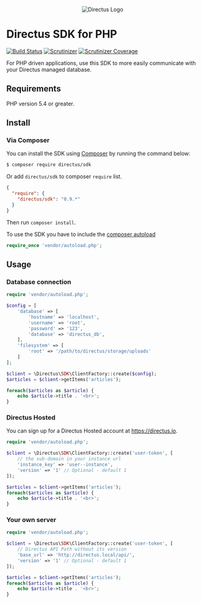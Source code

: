 <p align="center">
<img src="https://s3.amazonaws.com/f.cl.ly/items/3Q2830043H1Y1c1F1K2D/directus-logo-stacked.png" alt="Directus Logo"/>
</p>

# Directus SDK for PHP

[![Build Status](https://img.shields.io/travis/directus/directus-sdk-php.svg?style=flat-square)](https://travis-ci.org/directus/directus-sdk-php)
[![Scrutinizer](https://img.shields.io/scrutinizer/g/directus/directus-sdk-php.svg?style=flat-square)](https://scrutinizer-ci.com/g/directus/directus-sdk-php)
[![Scrutinizer Coverage](https://img.shields.io/scrutinizer/coverage/g/directus/directus-sdk-php.svg?style=flat-square)](https://scrutinizer-ci.com/g/directus/directus-sdk-php/?branch=master)

For PHP driven applications, use this SDK to more easily communicate with your Directus managed database.

## Requirements

PHP version 5.4 or greater.

## Install

### Via Composer

You can install the SDK using [Composer](http://getcomposer.org) by running the command below:

``` bash
$ composer require directus/sdk
```

Or add `directus/sdk` to composer `require` list.
```json
{
  "require": {
    "directus/sdk": "0.9.*"
  }
}
```

Then run `composer install`.

To use the SDK you have to include the [composer autoload](https://getcomposer.org/doc/01-basic-usage.md#autoloading)

```php
require_once 'vendor/autoload.php';
```

## Usage

### Database connection

``` php
require 'vendor/autoload.php';

$config = [
    'database' => [
        'hostname' => 'localhost',
        'username' => 'root',
        'password' => '123',
        'database' => 'directus_db',
    ],
    'filesystem' => [
        'root' => '/path/to/directus/storage/uploads'
    ]
];

$client = \Directus\SDK\ClientFactory::create($config);
$articles = $client->getItems('articles');

foreach($articles as $article) {
    echo $article->title . '<br>';
}
```

### Directus Hosted

You can sign up for a Directus Hosted account at https://directus.io.

```php
require 'vendor/autoload.php';

$client = \Directus\SDK\ClientFactory::create('user-token', [
    // the sub-domain in your instance url
    'instance_key' => 'user--instance',
    'version' => '1' // Optional - default 1
]);

$articles = $client->getItems('articles');
foreach($articles as $article) {
    echo $article->title . '<br>';
}
```

### Your own server

```php
require 'vendor/autoload.php';

$client = \Directus\SDK\ClientFactory::create('user-token', [
    // Directus API Path without its version
    'base_url' => 'http://directus.local/api/',
    'version' => '1' // Optional - default 1
]);

$articles = $client->getItems('articles');
foreach($articles as $article) {
    echo $article->title . '<br>';
}
```
